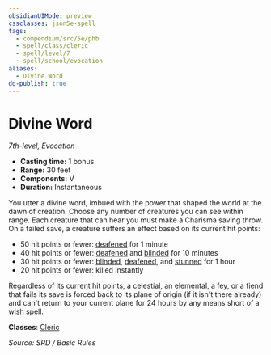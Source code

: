 ```yaml
---
obsidianUIMode: preview
cssclasses: json5e-spell
tags:
  - compendium/src/5e/phb
  - spell/class/cleric
  - spell/level/7
  - spell/school/evocation
aliases:
  - Divine Word
dg-publish: true
---
```

# Divine Word
*7th-level, Evocation*  

- **Casting time:** 1 bonus
- **Range:** 30 feet
- **Components:** V
- **Duration:** Instantaneous

You utter a divine word, imbued with the power that shaped the world at the dawn of creation. Choose any number of creatures you can see within range. Each creature that can hear you must make a Charisma saving throw. On a failed save, a creature suffers an effect based on its current hit points:

- 50 hit points or fewer: [deafened](rules/conditions.md#deafened) for 1 minute  
- 40 hit points or fewer: [deafened](rules/conditions.md#deafened) and [blinded](rules/conditions.md#blinded) for 10 minutes  
- 30 hit points or fewer: [blinded](rules/conditions.md#blinded), [deafened](rules/conditions.md#deafened), and [stunned](rules/conditions.md#stunned) for 1 hour  
- 20 hit points or fewer: killed instantly  

Regardless of its current hit points, a celestial, an elemental, a fey, or a fiend that fails its save is forced back to its plane of origin (if it isn't there already) and can't return to your current plane for 24 hours by any means short of a [wish](compendium/spells/wish.md) spell.

**Classes**: [Cleric](cleric.md)

*Source: SRD / Basic Rules*